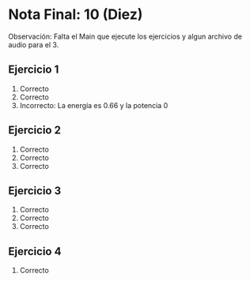 # Nota Final: 10 (Diez)

Observación: Falta el Main que ejecute los ejercicios y algun archivo de audio para el 3.

## Ejercicio 1

1. Correcto
2. Correcto
3. Incorrecto: La energía es 0.66 y la potencia 0

## Ejercicio 2

1. Correcto
2. Correcto
3. Correcto

## Ejercicio 3

1. Correcto
2. Correcto
3. Correcto


## Ejercicio 4

1. Correcto
